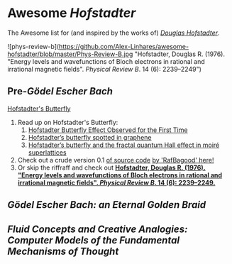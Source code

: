 # Awesome *Hofstadter* 
The Awesome list for (and inspired by the works of) [*Douglas Hofstadter*](http://www.cogs.indiana.edu/people/profile.php?u=dughof).



![phys-review-b](https://github.com/Alex-Linhares/awesome-hofstadter/blob/master/Phys-Review-B.jpg "Hofstadter, Douglas R. (1976). "Energy levels and wavefunctions of Bloch electrons in rational and irrational magnetic fields". *Physical Review B*. 14 (6): 2239–2249")

## Pre-*Gödel Escher Bach*  

[Hofstadter's Butterfly](https://en.wikipedia.org/wiki/Hofstadter%27s_butterfly)  
1. Read up on Hofstadter's Butterfly:  
    1. [Hofstadter Butterfly Effect Observed for the First Time](http://www.sci-news.com/physics/article01083-hofstadter-butterfly.html)  
    1. [Hofstadter’s butterfly spotted in graphene](https://physicsworld.com/a/hofstadters-butterfly-spotted-in-graphene/)  
    1. [Hofstadter’s butterfly and the fractal quantum Hall effect in moiré superlattices](https://www.nature.com/articles/nature12186)  
1. Check out a crude version 0.1 [of source code](https://github.com/Alex-Linhares/Hofstadter-Butterfly/blob/master/Hofstadter-Butterfly.ipynb) [by 'RafBagood' here!](https://github.com/RafBagood)  
1. Or skip the riffraff and check out [**Hofstadter, Douglas R. (1976). "Energy levels and wavefunctions of Bloch electrons in rational and irrational magnetic fields". *Physical Review B*. 14 (6): 2239–2249.**](https://journals.aps.org/prb/abstract/10.1103/PhysRevB.14.2239)


## *Gödel Escher Bach: an Eternal Golden Braid*



## *Fluid Concepts and Creative Analogies: Computer Models of the Fundamental Mechanisms of Thought*




